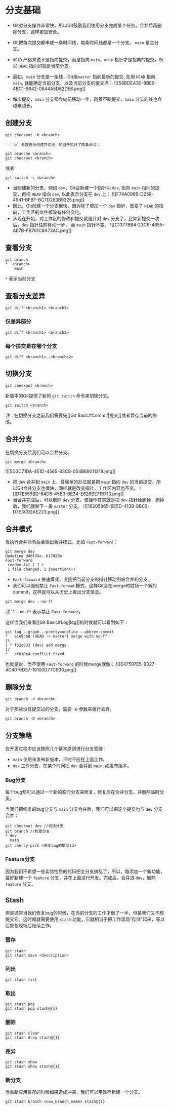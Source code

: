 # 分支基础
- Git对分支操作非常快，所以Git鼓励我们使用分支完成某个任务，合并后再删除分支，这样更加安全。
- Git把每次提交都串成一条时间线，每条时间线都是一个分支。 `main` 是主分支。
- `HEAD` 严格来说不是指向提交，而是指向 `main`，`main` 指针才是指向的提交，所以 `HEAD` 指向的就是当前分支。
- 最初，`main` 分支是一条线，Git用`master` 指向最新的提交, 在用 `HEAD` 指向 `main`, 就能确定当前分支，以及当前分支的提交点：
![[58BDEA30-8BE6-4BC1-B642-0844A5D62DE6.png]]

- 每次提交，`main` 分支都会向前移动一步，随着不断提交，`main` 分支的线也会越来越长。

## 创建分支
``` shell
git checkout -b <branch>
``` 
	- `-b` 参数表示创建并切换，相当于执行了两条命令：
 ```shell
git branche <branch>
git checkout <branch>
```

或者
```shell
git switch -c <branch> 
```

- 当创建新的分支，例如 `dev`，Git会新建一个指针叫 `dev`, 指向 `main` 相同的提交，再把 `HEAD` 指向 `dev`, 以此表示分支在 `dev` 上：
![[F74A098B-D258-4941-BFBF-BC7D283B9325.png]]
- 因此，Git创建一个分支很快，因为除了增加一个 `dev` 指针，改变了 `HEAD` 的指向，工作区的文件都没有任何变化。
- 从现在开始，对工作区的修改和提交就是针对 `dev` 分支了，比如新提交一次后，`dev` 指针往前移动一步， 而 `main` 指针不变。
 ![[C1377BB4-23C6-46E5-AE7B-FB761C8A73AC.png]]

## 查看分支
```shell
git branch
*  <branch>
	main
```
`*` 表示当前分支

## 查看分支差异
```shell
git diff <branch1> <branch2>
```

### 仅差异部分
```shell
git diff <branch1> <branch2>
```

### 每个提交是在哪个分支
``` shell
git diff <branch1>..<branche2>
```

## 切换分支
```shell
git checkout <branch>
```

新版本的Git提供了新的 `git switch` 命令来切换分支。
```shell
git switch <branch>
```

*注*：在切换分支之前我们需要先[[Git Basic#Commit|提交]]或者暂存当前的修改。

## 合并分支
在切换分支后我们可以合并分支。
```shell
git merge <branch>	
```

![[5D3C71DA-4E1D-4565-83C8-054B69011218.png]]
- 把 `dev` 合并到 `main` 上，最简单的办法就是把 `main` 指向 `dev` 的当前提交。所以Git合并分支也很快，同样就是改变指针，工作区内容也不变。
![[D7E559BD-64D8-45B9-BE34-E626BE71B713.png]]
- 当合并完成后，可以删除 `dev` 分支。该操作其实就是把 `dev` 指针给删掉，删掉后，我们就剩下一条 `master` 分支。
![[16205865-6E5D-413B-8B00-D7E3C92AE223.png]]

## 合并模式
当执行合并命令后会输出合并模式，比如 `Fast-forward`：
```shell
git merge dev
Updating d46f35e..b17d20e
Fast-forward
 readme.txt | 1 +
 1 file changed, 1 insertion(+)
```

- `Fast-forward`  快速模式，直接把当前分支的指针移动到被合并的分支。
- 我们可以强制禁止 `Fast-forwad` 模式，这样Git会在merge时胜场一个新的commit，这样就可以从历史上看出分支信息。
```shell
git merge dev --no-ff
```
*注* ：`--no-ff` 表示禁止 `Fast-forward`。

这样当我们查看[[Git Basic#Log|log]]的时候就可以看到如下：
``` shell
git log --graph --pretty=oneline --abbrev-commit
*   e1e9c68 (HEAD -> master) merge with no-ff
|\  
| * f52c633 (dev) add merge
|/  
*   cf810e4 conflict fixed
```

也就是说，当不使用 `Fast-forward` 的时候merge就像：
![[E47597E5-9027-4C40-9D37-19100D77C936.png]]

## 删除分支
```shell
git branch -d <branch>
```

对于那些没有提交过的分支，需要 `-D` 参数来强行丢弃。
```shell
git branch -D <branch>
```


## 分支策略
在开发过程中应该按照几个基本原则进行分支管理：

- `main` 仅用来发布新版本，平时不应在上面工作。
- `dev` 工作分支，在某个时间把 `dev` 合并到 `main`, 如发布版本。

### Bug分支
每个bug都可以通过一个新的临时分支来修复，修复后在合并分支，并删除临时分支。

当我们把修复的bug分支与 `main` 分支合并后，我们可以把这个提交也与 `dev` 分支合并：
```shell
git checkout dev //切换分支
git branch //检查分支
* dev
  main
git cherry-pick <修复bug的提交id>
```

### Feature分支
因为我们不希望一些实验性质的代码把主分支搞乱了，所以，每添加一个新功能，最好新建一个 `feature` 分支，并在上面进行开发。完成后，合并进 `dev`，删除 `feature` 分支。


## Stash
但是通常当我们修复bug的时候，在当前分支的工作才做了一半，但是我们又不想提交它。这时候就需要使用 `stash` 功能，它就相当于把工作现场“存储“起来，等以后恢复现场后继续工作。

### 暂存
```shell
git stash 
git stash save <description>
```

### 列出
```shell
git stash list
```

### 取出
```shell
git stash pop
git stash pop stash@{1}
```

### 删除
```shell
git stash clear
git stash drop stash@{1}
```

### 差异
```shell
git stash show 
git stash show stash@{1}
```

### 新分支
当重新应用暂存的时候如果造成冲突，我们可以用暂存新建一个分支。
```shell
git stash branch <new_branch_name> stash@{1}
```





